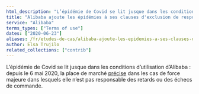 ```yaml
---
html_description: "L’épidémie de Covid se lit jusque dans les conditions d’utilisation d’Alibaba : depuis le 6 mai 2020, la place de marché précise dans les cas de force majeure dans lesquels elle n’est pas responsable des retards ou des échecs de commande."
title: "Alibaba ajoute les épidémies à ses clauses d'exclusion de responsabilité"
service: "Alibaba"
terms_types: ["Terms of use"]
dates: ["2020-06-23"]
aliases: /fr/etudes-de-cas/alibaba-ajoute-les-epidemies-a-ses-clauses-dexclusion-de-responsabilite/
author: Elsa Trujilo
related_collections: ["contrib"]
---
```


L’épidémie de Covid se lit jusque dans les conditions d’utilisation d’Alibaba : depuis le 6 mai 2020, la place de marché <a target="_blank" rel="noopener" href="https://github.com/ambanum/CGUs-data/commit/37503cb23">précise</a> dans les cas de force majeure dans lesquels elle n’est pas responsable des retards ou des échecs de commande.
